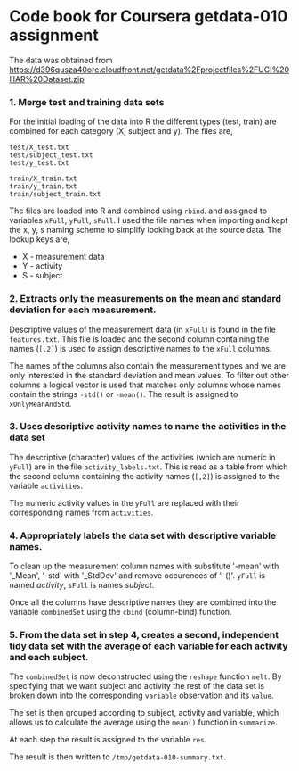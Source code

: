 # Code book for Coursera getdata-010 assignment

The data was obtained from https://d396qusza40orc.cloudfront.net/getdata%2Fprojectfiles%2FUCI%20HAR%20Dataset.zip

### 1. Merge test and training data sets

For the initial loading of the data into R the different types (test, train) are combined for each category (X, subject and y). The files are,

    test/X_test.txt
    test/subject_test.txt
    test/y_test.txt

    train/X_train.txt
    train/y_train.txt
    train/subject_train.txt

The files are loaded into R and combined using ```rbind```. and assigned to variables ```xFull```, ```yFull```, ```sFull```. I used the file names when importing and kept the x, y, s naming scheme to simplify looking back at the source data. The lookup keys are,

  * X - measurement data
  * Y - activity
  * S - subject

### 2. Extracts only the measurements on the mean and standard deviation for each measurement. 


Descriptive values of the measurement data (in ```xFull```) is found in the file ```features.txt```. This file is loaded and the second column containing the names (```[,2]```) is used to assign descriptive names to the ```xFull``` columns.

The names of the columns also contain the measurement types and we are only interested in the standard deviation and mean values. To filter out other columns a logical vector is used that matches only columns whose names contain the strings ```-std()``` or ```-mean()```. The result is assigned to ```xOnlyMeanAndStd```.


### 3. Uses descriptive activity names to name the activities in the data set

The descriptive (character) values of the activities (which are numeric in ```yFull```) are in the file ```activity_labels.txt```. This is read as a table from which the second column containing the activity names (```[,2]```) is assigned to the variable ```activities```.

The numeric activity values in the  ```yFull``` are replaced with their corresponding names from ```activities```.

### 4. Appropriately labels the data set with descriptive variable names. 

To clean up the measurement column names with substitute '-mean' with '_Mean', '-std' with '_StdDev' and remove occurences of '-()'. ```yFull``` is named _activity_, ```sFull``` is names _subject_.

Once all the columns have descriptive names they are combined into the variable ```combinedSet``` using the ```cbind``` (column-bind) function.

### 5. From the data set in step 4, creates a second, independent tidy data set with the average of each variable for each activity and each subject.

The ```combinedSet``` is now deconstructed using the ```reshape``` function ```melt```. By specifying that we want subject and activity the rest of the data set is broken down into the corresponding ```variable``` observation and its ```value```.

The set is then grouped according to subject, activity and variable, which allows us to calculate the average using the ```mean()``` function in ```summarize```.

At each step the result is assigned to the variable ```res```.

The result is then written to ```/tmp/getdata-010-summary.txt```.

